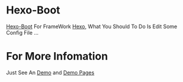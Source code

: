 # Hexo-Boot
[Hexo-Boot](https://github.com/fightinggg/Hexo-Boot) For FrameWork [Hexo](https://hexo.io), What You Should To Do Is Edit Some Config File ...

# For More Infomation
Just See An [Demo](https://github.com/fightinggg/Hexo-Boot-Demo)  and [Demo Pages](https://github.com/fightinggg/Hexo-Boot-Demo-Pages)

